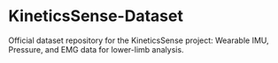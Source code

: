 # KineticsSense-Dataset
Official dataset repository for the KineticsSense project: Wearable IMU, Pressure, and EMG data for lower-limb analysis.
